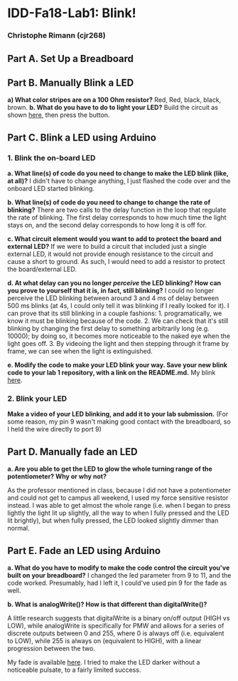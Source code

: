 # IDD-Fa18-Lab1: Blink!
### Christophe Rimann (cjr268)

## Part A. Set Up a Breadboard

## Part B. Manually Blink a LED
**a) What color stripes are on a 100 Ohm resistor?** Red, Red, black, black, brown.
**b. What do you have to do to light your LED?** Build the circuit as shown [here](https://github.com/FAR-Lab/Developing-and-Designing-Interactive-Devices/blob/docs/button_led_resistor_diagram.png), then press the button.

## Part C. Blink a LED using Arduino

### 1. Blink the on-board LED

**a. What line(s) of code do you need to change to make the LED blink (like, at all)?** I didn't have to change anything, I just flashed the code over and the onboard LED started blinking.

**b. What line(s) of code do you need to change to change the rate of blinking?** There are two calls to the delay function in the loop that regulate the rate of blinking. The first delay corresponds to how much time the light stays on, and the second delay corresponds to how long it is off for.

**c. What circuit element would you want to add to protect the board and external LED?** If we were to build a circuit that included just a single external LED, it would not provide enough resistance to the circuit and cause a short to ground. As such, I would need to add a resistor to protect the board/external LED.

**d. At what delay can you no longer *perceive* the LED blinking? How can you prove to yourself that it is, in fact, still blinking?** I could no longer perceive the LED blinking between around 3 and 4 ms of delay between 500 ms blinks (at 4s, I could only tell it was blinking if I really looked for it). I can prove that its still blinking in a couple fashions: 1. programatically, we know it must be blinking because of the code. 2. We can check that it's still blinking by changing the first delay to something arbitrarily long (e.g. 10000); by doing so, it becomes more noticeable to the naked eye when the light goes off. 3. By videoing the light and then stepping through it frame by frame, we can see when the light is extinguished. 

**e. Modify the code to make your LED blink your way. Save your new blink code to your lab 1 repository, with a link on the README.md.** My blink [here](https://github.com/infobiac/Interactive-Lab-Hub/blob/master/labs/Lab01/files/myblink.ino).

### 2. Blink your LED

**Make a video of your LED blinking, and add it to your lab submission.** (For some reason, my pin 9 wasn't making good contact with the breadboard, so I held the wire directly to port 9)

## Part D. Manually fade an LED

**a. Are you able to get the LED to glow the whole turning range of the potentiometer? Why or why not?**

As the professor mentioned in class, because I did not have a potentiometer and could not get to campus all weekend, I used my force sensitive resistor instead. I was able to get almost the whole range (i.e. when I began to press lightly the light lit up slightly, all the way to when I fully pressed and the LED lit brightly), but when fully pressed, the LED looked slightly dimmer than normal.

## Part E. Fade an LED using Arduino

**a. What do you have to modify to make the code control the circuit you've built on your breadboard?**
I changed the led parameter from 9 to 11, and the code worked. Presumably, had I left it, I could've used pin 9 for the fade as well.

**b. What is analogWrite()? How is that different than digitalWrite()?**

A little research suggests that digitalWrite is a binary on/off output (HIGH vs LOW), while analogWrite is specifically for PMW and allows for a series of discrete outputs between 0 and 255, where 0 is always off (i.e. equivalent to LOW), while 255 is always on (equivalent to HIGH), with a linear progression between the two.

My fade is available [here](https://github.com/infobiac/Interactive-Lab-Hub/blob/master/labs/Lab01/files/myFade.ino). I tried to make the LED darker without a noticeable pulsate, to a fairly limited success.
